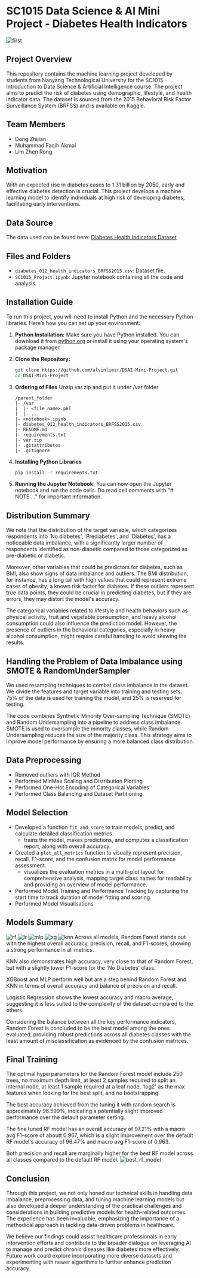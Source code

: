 # SC1015 Data Science & AI Mini Project - Diabetes Health Indicators
![first](./assets/first.png)
## Project Overview

This repository contains the machine learning project developed by students from Nanyang Technological University for the SC1015 - Introduction to Data Science & Artificial Intelligence course. The project aims to predict the risk of diabetes using demographic, lifestyle, and health indicator data. The dataset is sourced from the 2015 Behavioral Risk Factor Surveillance System (BRFSS) and is available on Kaggle.

## Team Members

- Dong Zhijian
- Muhammad Faqih Akmal
- Lim Zhen Rong

## Motivation

With an expected rise in diabetes cases to 1.31 billion by 2050, early and effective diabetes detection is crucial. This project develops a machine learning model to identify individuals at high risk of developing diabetes, facilitating early interventions.

## Data Source

The data used can be found here: [Diabetes Health Indicators Dataset](https://www.kaggle.com/datasets/alexteboul/diabetes-health-indicators-dataset)

## Files and Folders

- `diabetes_012_health_indicators_BRFSS2015.csv`: Dataset file.
- `SC1015_Project.ipynb`: Jupyter notebook containing all the code and analysis.

## Installation Guide

To run this project, you will need to install Python and the necessary Python libraries. Here’s how you can set up your environment:

1. **Python Installation:**
   Make sure you have Python installed. You can download it from [python.org](https://www.python.org/downloads/) or install it using your operating system's package manager.
2. **Clone the Repository:**

   ```bash
   git clone https://github.com/alvinlimzr/DSAI-Mini-Project.git
   cd DSAI-Mini-Project

   ```
3. **Ordering of Files**
   Unzip var.zip and put it under /var folder

   ```
   /parent_folder
   |- /var
   |  |- <file_name>.pkl
   |  |- ...
   |- <notebook>.ipynb
   |- diabetes_012_health_indicators_BRFSS2015.csv
   |- README.md
   |- requirements.txt
   |- var.zip
   |- .gitattributes
   |- .gitignore
   ```
4. **Installing Python Libraries**

   ```bash
   pip install -r requirements.txt
   ```
5. **Running the Jupyter Notebook:**
   You can now open the Jupyter notebook and run the code cells. Do read cell comments with "# NOTE:..." for important information.

## Distribution Summary

We note that the distribution of the target variable, which categorizes respondents into 'No diabetes', 'Prediabetes', and 'Diabetes', has a noticeable data imbalance, with a significantly larger number of respondents identified as non-diabetic compared to those categorized as pre-diabetic or diabetic.

Moreover, other variables that could be predictors for diabetes, such as BMI, also show signs of data imbalance and outliers. The BMI distribution, for instance, has a long tail with high values that could represent extreme cases of obesity, a known risk factor for diabetes. If these outliers represent true data points, they could be crucial in predicting diabetes, but if they are errors, they may distort the model's accuracy.

The categorical variables related to lifestyle and health behaviors such as physical activity, fruit and vegetable consumption, and heavy alcohol consumption could also influence the prediction model. However, the presence of outliers in the behavioral categories, especially in heavy alcohol consumption, might require careful handling to avoid skewing the results.

## Handling the Problem of Data Imbalance using SMOTE & RandomUnderSampler

We used resampling techniques to combat class imbalance in the dataset. We divide the features and target variable into training and testing sets. 75% of the data is used for training the model, and 25% is reserved for testing.

The code combines Synthetic Minority Over-sampling Technique (SMOTE) and Random Undersampling into a pipeline to address class imbalance. SMOTE is used to oversample the minority classes, while Random Undersampling reduces the size of the majority class. This strategy aims to improve model performance by ensuring a more balanced class distribution.

## Data Preprocessing

- Removed outliers with IQR Method
- Performed MinMax Scaling and Distribution Plotting
- Performed One-Hot Encoding of Categorical Variables
- Performed Class Balancing and Dataset Partitioning

## Model Selection

- Developed a function `fit_and_score` to train models, predict, and calculate detailed classification metrics.
  - trains the model, makes predictions, and computes a classification report, along with overall accuracy.
- Created a `plot_all_metrics` function to visually represent precision, recall, F1-score, and the confusion matrix for model performance assessment.
  - visualizes the evaluation metrics in a multi-plot layout for comprehensive analysis, mapping target class names for readability and providing an overview of model performance.
- Performed Model Training and Performance Tracking by capturing the start time to track duration of model fitting and scoring.
- Performed Model Visualisations

## Models Summary
![rf](./assets/rf.jpg)
![lr](./assets/lr.jpg)
![mlp](./assets/mlp.jpg)
![xg](./assets/xg.jpg)
![knn](./assets/knn.jpg)
Across all models, Random Forest stands out with the highest overall accuracy, precision, recall, and F1-scores, showing a strong performance in all metrics.

KNN also demonstrates high accuracy, very close to that of Random Forest, but with a slightly lower F1-score for the 'No Diabetes' class.

XGBoost and MLP perform well but are a step behind Random Forest and KNN in terms of overall accuracy and balance of precision and recall.

Logistic Regression shows the lowest accuracy and macro average, suggesting it is less suited to the complexity of the dataset compared to the others.

Considering the balance between all the key performance indicators, Random Forest is concluded to be the best model among the ones evaluated, providing robust predictions across all diabetes classes with the least amount of misclassification as evidenced by the confusion matrices.

## Final Training

The optimal hyperparameters for the Random Forest model include 250 trees, no maximum depth limit, at least 2 samples required to split an internal node, at least 1 sample required at a leaf node, 'log2' as the max features when looking for the best split, and no bootstrapping.

The best accuracy achieved from the tuning it with random search is approximately 96.599%, indicating a potentially slight improved performance over the default parameter setting.

The fine tuned RF model has an overall accuracy of 97.21% with a macro avg F1-score of aboutt 0.967, which is a slight improvement over the default RF model's accuracy of 96.47% and macro avg F1-score of 0.963.

Both precision and recall are marginally higher for the best RF model across all classes compared to the default RF model.
![best_rf_model](./assets/best_rf_model.jpg)
## Conclusion

Through this project, we not only honed our technical skills in handling data imbalance, preprocessing data, and tuning machine learning models but also developed a deeper understanding of the practical challenges and considerations in building predictive models for health-related outcomes. The experience has been invaluable, emphasizing the importance of a methodical approach in tackling data-driven problems in healthcare.

We believe our findings could assist healthcare professionals in early intervention efforts and contribute to the broader dialogue on leveraging AI to manage and predict chronic diseases like diabetes more effectively. Future work could explore incorporating more diverse datasets and experimenting with newer algorithms to further enhance prediction accuracy.
